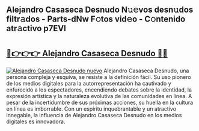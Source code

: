## Alejandro Casaseca Desnudo N𝚞𝚎vos desn𝚞dos filtr𝚊dos - Parts-dNw F𝚘tos vid𝚎o - C𝚘ntenido atr𝚊ctivo p7EVl

# <h2><a href="http://mb4rjq.tromn.icu/?c=Alejandro+Casaseca+Desnudo">🔗👉👉👉 Alejandro Casaseca Desnudo 🔗🔗</a></h2>

[![Alejandro Casaseca Desnudo nuevo](https://i.imgur.com/pEAQMta.gif)](http://mb4rjq.tromn.icu/?c=Alejandro+Casaseca+Desnudo)
Alejandro Casaseca Desnudo, una persona compleja y esquiva, se resiste a la definición fácil. Su uso pionero de los medios digitales para la autorrepresentación ha cautivado y enfurecido a los espectadores, encendiendo debates sobre la identidad, la expresión artística y la naturaleza evolutiva de las comunidades en línea. A pesar de la incertidumbre de sus próximas acciones, su huella en la cultura en línea es imborrable. Con un espíritu inquebrantable y un atractivo innegable, la influencia de Alejandro Casaseca Desnudo en los medios digitales es innovadora.
